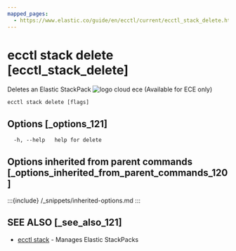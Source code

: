 ```yaml
---
mapped_pages:
  - https://www.elastic.co/guide/en/ecctl/current/ecctl_stack_delete.html
---
```


# ecctl stack delete [ecctl_stack_delete]

Deletes an Elastic StackPack ![logo cloud ece](https://doc-icons.s3.us-east-2.amazonaws.com/logo_cloud_ece.svg "Supported on {{ece}}") (Available for ECE only)

```
ecctl stack delete [flags]
```


## Options [_options_121]

```
  -h, --help   help for delete
```


## Options inherited from parent commands [_options_inherited_from_parent_commands_120]

:::{include} /_snippets/inherited-options.md
:::


## SEE ALSO [_see_also_121]

* [ecctl stack](/reference/ecctl_stack.md)	 - Manages Elastic StackPacks

